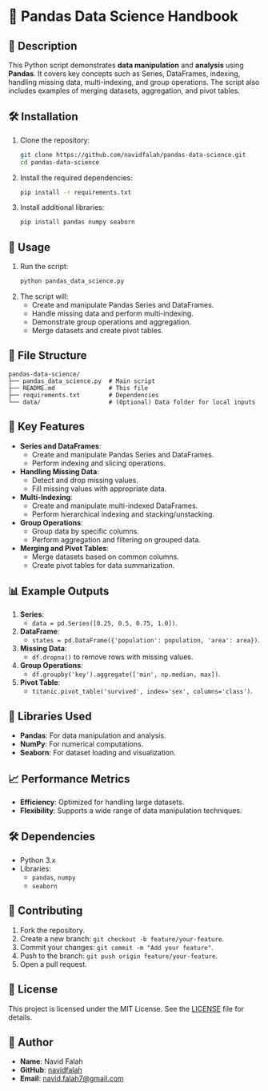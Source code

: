 # 🐍 Pandas Data Science Handbook

## 📝 Description
This Python script demonstrates **data manipulation** and **analysis** using **Pandas**. It covers key concepts such as Series, DataFrames, indexing, handling missing data, multi-indexing, and group operations. The script also includes examples of merging datasets, aggregation, and pivot tables.

## 🛠️ Installation
1. Clone the repository:
   ```bash
   git clone https://github.com/navidfalah/pandas-data-science.git
   cd pandas-data-science
   ```
2. Install the required dependencies:
   ```bash
   pip install -r requirements.txt
   ```
3. Install additional libraries:
   ```bash
   pip install pandas numpy seaborn
   ```

## 🚀 Usage
1. Run the script:
   ```bash
   python pandas_data_science.py
   ```
2. The script will:
   - Create and manipulate Pandas Series and DataFrames.
   - Handle missing data and perform multi-indexing.
   - Demonstrate group operations and aggregation.
   - Merge datasets and create pivot tables.

## 📂 File Structure
```
pandas-data-science/
├── pandas_data_science.py  # Main script
├── README.md               # This file
├── requirements.txt        # Dependencies
└── data/                   # (Optional) Data folder for local inputs
```

## 🧩 Key Features
- **Series and DataFrames**:
  - Create and manipulate Pandas Series and DataFrames.
  - Perform indexing and slicing operations.
- **Handling Missing Data**:
  - Detect and drop missing values.
  - Fill missing values with appropriate data.
- **Multi-Indexing**:
  - Create and manipulate multi-indexed DataFrames.
  - Perform hierarchical indexing and stacking/unstacking.
- **Group Operations**:
  - Group data by specific columns.
  - Perform aggregation and filtering on grouped data.
- **Merging and Pivot Tables**:
  - Merge datasets based on common columns.
  - Create pivot tables for data summarization.

## 📊 Example Outputs
1. **Series**:
   - `data = pd.Series([0.25, 0.5, 0.75, 1.0])`.
2. **DataFrame**:
   - `states = pd.DataFrame({'population': population, 'area': area})`.
3. **Missing Data**:
   - `df.dropna()` to remove rows with missing values.
4. **Group Operations**:
   - `df.groupby('key').aggregate(['min', np.median, max])`.
5. **Pivot Table**:
   - `titanic.pivot_table('survived', index='sex', columns='class')`.

## 🤖 Libraries Used
- **Pandas**: For data manipulation and analysis.
- **NumPy**: For numerical computations.
- **Seaborn**: For dataset loading and visualization.

## 📈 Performance Metrics
- **Efficiency**: Optimized for handling large datasets.
- **Flexibility**: Supports a wide range of data manipulation techniques.

## 🛠️ Dependencies
- Python 3.x
- Libraries:
  - `pandas`, `numpy`
  - `seaborn`

## 🤝 Contributing
1. Fork the repository.
2. Create a new branch: `git checkout -b feature/your-feature`.
3. Commit your changes: `git commit -m "Add your feature"`.
4. Push to the branch: `git push origin feature/your-feature`.
5. Open a pull request.

## 📜 License
This project is licensed under the MIT License. See the [LICENSE](LICENSE) file for details.

## 👤 Author
- **Name**: Navid Falah
- **GitHub**: [navidfalah](https://github.com/navidfalah)
- **Email**: navid.falah7@gmail.com
